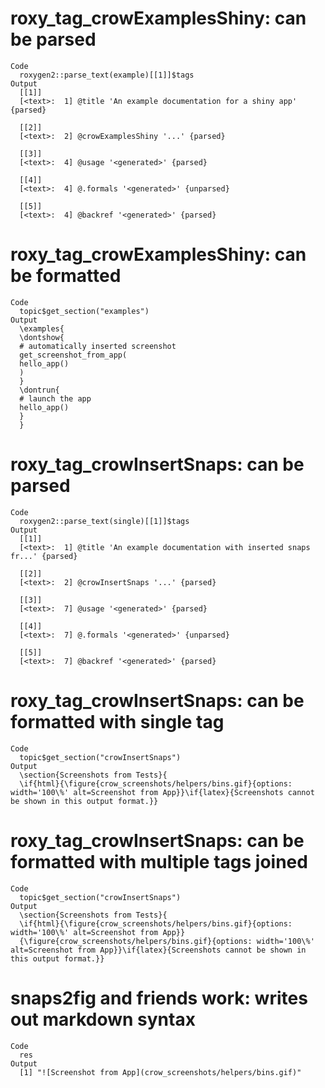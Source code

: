 # roxy_tag_crowExamplesShiny: can be parsed

    Code
      roxygen2::parse_text(example)[[1]]$tags
    Output
      [[1]]
      [<text>:  1] @title 'An example documentation for a shiny app' {parsed}
      
      [[2]]
      [<text>:  2] @crowExamplesShiny '...' {parsed}
      
      [[3]]
      [<text>:  4] @usage '<generated>' {parsed}
      
      [[4]]
      [<text>:  4] @.formals '<generated>' {unparsed}
      
      [[5]]
      [<text>:  4] @backref '<generated>' {parsed}
      

# roxy_tag_crowExamplesShiny: can be formatted

    Code
      topic$get_section("examples")
    Output
      \examples{
      \dontshow{
      # automatically inserted screenshot
      get_screenshot_from_app(
      hello_app()
      )
      }
      \dontrun{
      # launch the app
      hello_app()
      }
      } 

# roxy_tag_crowInsertSnaps: can be parsed

    Code
      roxygen2::parse_text(single)[[1]]$tags
    Output
      [[1]]
      [<text>:  1] @title 'An example documentation with inserted snaps fr...' {parsed}
      
      [[2]]
      [<text>:  2] @crowInsertSnaps '...' {parsed}
      
      [[3]]
      [<text>:  7] @usage '<generated>' {parsed}
      
      [[4]]
      [<text>:  7] @.formals '<generated>' {unparsed}
      
      [[5]]
      [<text>:  7] @backref '<generated>' {parsed}
      

# roxy_tag_crowInsertSnaps: can be formatted with single tag

    Code
      topic$get_section("crowInsertSnaps")
    Output
      \section{Screenshots from Tests}{
      \if{html}{\figure{crow_screenshots/helpers/bins.gif}{options: width='100\%' alt=Screenshot from App}}\if{latex}{Screenshots cannot be shown in this output format.}}
       

# roxy_tag_crowInsertSnaps: can be formatted with multiple tags joined

    Code
      topic$get_section("crowInsertSnaps")
    Output
      \section{Screenshots from Tests}{
      \if{html}{\figure{crow_screenshots/helpers/bins.gif}{options: width='100\%' alt=Screenshot from App}}
      {\figure{crow_screenshots/helpers/bins.gif}{options: width='100\%' alt=Screenshot from App}}\if{latex}{Screenshots cannot be shown in this output format.}}
       

# snaps2fig and friends work: writes out markdown syntax

    Code
      res
    Output
      [1] "![Screenshot from App](crow_screenshots/helpers/bins.gif)"

